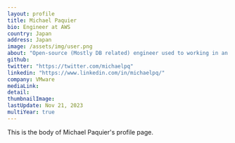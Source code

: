 ```yaml
---
layout: profile
title: Michael Paquier
bio: Engineer at AWS 
country: Japan
address: Japan
image: /assets/img/user.png
about: "Open-source (Mostly DB related) engineer used to working in an multinational environment, living in Japan for a pretty long time. My main focus is development of database core engine, mainly on open source database PostgreSQL with many contributions to core as well as to a couple of drivers."
github: 
twitter: "https://twitter.com/michaelpq"
linkedin: "https://www.linkedin.com/in/michaelpq/"
company: VMware
mediaLink:
detail: 
thumbnailImage:
lastUpdate: Nov 21, 2023
multiYear: true
---
```


This is the body of Michael Paquier's profile page.

